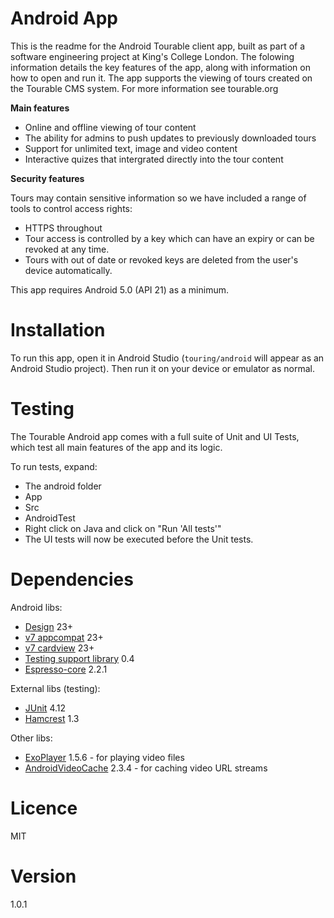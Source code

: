 # Android App

This is the readme for the Android Tourable client app, built as part of a software engineering project at King's College London. The folowing information details the key features of the app, along with information on how to open and run it. The app supports the viewing of tours created on the Tourable CMS system. For more information see tourable.org

**Main features**
- Online and offline viewing of tour content
- The ability for admins to push updates to previously downloaded tours
- Support for unlimited text, image and video content
- Interactive quizes that intergrated directly into the tour content

**Security features**

Tours may contain sensitive information so we have included a range of tools to control access rights:
- HTTPS throughout
- Tour access is controlled by a key which can have an expiry or can be revoked at any time.
- Tours with out of date or revoked keys are deleted from the user's device automatically.

This app requires Android 5.0 (API 21) as a minimum.

# Installation

To run this app, open it in Android Studio (```touring/android``` will appear as an Android Studio project). Then run it on your device or emulator as normal.

# Testing

The Tourable Android app comes with a full suite of Unit and UI Tests, which test all main features of the app and its logic.


To run tests, expand:
   - The android folder
   - App
   - Src
   - AndroidTest
   - Right click on Java and click on "Run 'All tests'"
   - The UI tests will now be executed before the Unit tests.

# Dependencies

Android libs:
- [Design](https://developer.android.com/tools/support-library/features.html#design) 23+
- [v7 appcompat](https://developer.android.com/tools/support-library/features.html#v7-appcompat) 23+
- [v7 cardview](https://developer.android.com/tools/support-library/features.html#v7-cardview) 23+
- [Testing support library](https://developer.android.com/tools/testing-support-library/index.html) 0.4
- [Espresso-core](https://developer.android.com/tools/testing-support-library/index.html#Espresso) 2.2.1

External libs (testing):
- [JUnit](http://junit.org/junit4/) 4.12
- [Hamcrest](https://github.com/hamcrest/JavaHamcrest) 1.3

Other libs:
- [ExoPlayer](https://github.com/google/ExoPlayer) 1.5.6 - for playing video files
- [AndroidVideoCache](https://github.com/danikula/AndroidVideoCache) 2.3.4 - for caching video URL streams

# Licence 

MIT

# Version

1.0.1
